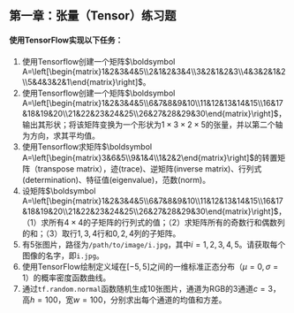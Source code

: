 ## 第一章：张量（Tensor）练习题

#### 使用TensorFlow实现以下任务：

1. 使用Tensorflow创建一个矩阵$\boldsymbol A=\left[\begin{matrix}1&2&3&4&5\\2&1&2&3&4\\3&2&1&2&3\\4&3&2&1&2\\5&4&3&2&1\end{matrix}\right]$。
2. 使用Tensorflow创建一个矩阵$\boldsymbol A=\left[\begin{matrix}1&2&3&4&5\\6&7&8&9&10\\11&12&13&14&15\\16&17&18&19&20\\21&22&23&24&25\\26&27&28&29&30\end{matrix}\right]$，输出其形状；将该矩阵变换为一个形状为$1\times 3\times 2\times 5$的张量，并以第二个轴为方向，求其平均值。
3. 使用Tensorflow求矩阵$\boldsymbol A=\left[\begin{matrix}3&6&5\\9&1&4\\1&2&2\end{matrix}\right]$的转置矩阵（transpose matrix），迹(trace)、逆矩阵(inverse matrix)、行列式(determination)、特征值(eigenvalue)，范数(norm)。
4. 设矩阵$\boldsymbol A=\left[\begin{matrix}1&2&3&4&5\\6&7&8&9&10\\11&12&13&14&15\\16&17&18&19&20\\21&22&23&24&25\\26&27&28&29&30\end{matrix}\right]$，（1）求所有$4\times4$的子矩阵的行列式的值；（2）求矩阵所有的奇数行和偶数列的和；（3）取行$1, 3, 4$行和$0, 2, 4$列的子矩阵。
5. 有5张图片，路径为`/path/to/image/i.jpg`，其中$i=1, 2, 3, 4, 5$。请获取每个图像的名字，即`i.jpg`。
6. 使用TensorFlow绘制定义域在$[-5, 5]$之间的一维标准正态分布（$\mu=0, \sigma=1$）的概率密度函数曲线。
7. 通过`tf.random.normal`函数随机生成10张图片，通道为RGB的3通道$c=3$，高$h=100$，宽$w=100$，分别求出每个通道的均值和方差。

